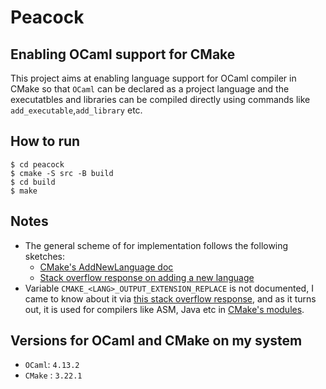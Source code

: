 # Peacock
Enabling OCaml support for CMake
--

This project aims at enabling language support for OCaml compiler in CMake so that `OCaml` can be declared as a project language and the executatbles and libraries can be compiled directly using commands like `add_executable`,`add_library` etc.

## How to run
```
$ cd peacock
$ cmake -S src -B build
$ cd build
$ make
```

## Notes
- The general scheme of for implementation follows the following sketches:
    - [CMake's AddNewLanguage doc](https://github.com/Kitware/CMake/blob/master/Modules/CMakeAddNewLanguage.txt)
    - [Stack overflow response on adding a new language](https://stackoverflow.com/a/38296922/2602503)
- Variable `CMAKE_<LANG>_OUTPUT_EXTENSION_REPLACE` is not documented, I came to know about it via [this stack overflow response](https://stackoverflow.com/a/63273195/2602503), and as it turns out, it is used for compilers like ASM, Java etc in [CMake's modules](https://github.com/Kitware/CMake/tree/master/Modules).


## Versions for OCaml and CMake on my system 
- `OCaml`: `4.13.2`
- `CMake` : `3.22.1`

